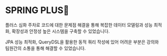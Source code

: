 # SPRING PLUS🧐
플러스 심화 주차로 코드에 대한 문제점 해결을 통해 복잡한 데이터 모델링과 성능 최적화, 확장성과 안정성 높은 시스템을 구축할 수 있었습니다.

JPA 성능 최적화, QueryDSL을 활용한 동적 쿼리 작성에 있어 어려운 부분은 강의와 팀원간의 소통을 통해 해결할 수 있었습니다.
